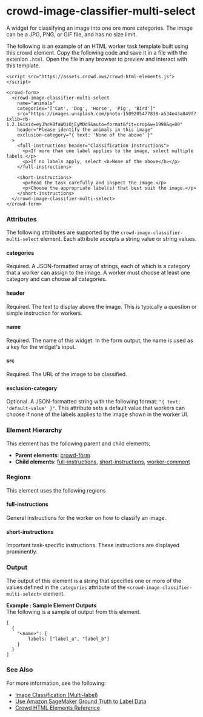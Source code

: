 # crowd\-image\-classifier\-multi\-select<a name="sms-ui-template-crowd-image-classifier-multi"></a>

A widget for classifying an image into one ore more categories\. The image can be a JPG, PNG, or GIF file, and has no size limit\. 

The following is an example of an HTML worker task template built using this crowd element\. Copy the following code and save it in a file with the extenion `.html`\. Open the file in any browser to preview and interact with this template\. 

```
<script src="https://assets.crowd.aws/crowd-html-elements.js"></script>

<crowd-form>
  <crowd-image-classifier-multi-select
    name="animals"
    categories="['Cat', 'Dog', 'Horse', 'Pig', 'Bird']"
    src="https://images.unsplash.com/photo-1509205477838-a534e43a849f?ixlib=rb-1.2.1&ixid=eyJhcHBfaWQiOjEyMDd9&auto=format&fit=crop&w=1998&q=80"
    header="Please identify the animals in this image"
    exclusion-category="{ text: 'None of the above' }"
  >
    <full-instructions header="Classification Instructions">
      <p>If more than one label applies to the image, select multiple labels.</p>
      <p>If no labels apply, select <b>None of the above</b></p>
    </full-instructions>

    <short-instructions>
      <p>Read the task carefully and inspect the image.</p>
      <p>Choose the appropriate label(s) that best suit the image.</p>
    </short-instructions>
  </crowd-image-classifier-multi-select>
</crowd-form>
```

### Attributes<a name="image-classifier-multi-attributes"></a>

The following attributes are supported by the `crowd-image-classifier-multi-select` element\. Each attribute accepts a string value or string values\.

#### categories<a name="image-classifier-multi-attributes-categories"></a>

Required\. A JSON\-formatted array of strings, each of which is a category that a worker can assign to the image\. A worker must choose at least one category and can choose all categories\. 

#### header<a name="image-classifier-multi-attributes-header"></a>

Required\. The text to display above the image\. This is typically a question or simple instruction for workers\.

#### name<a name="image-classifier-multi-attributes-name"></a>

Required\. The name of this widget\. In the form output, the name is used as a key for the widget's input\.

#### src<a name="image-classifier-multi-attributes-src"></a>

Required\. The URL of the image to be classified\. 

#### exclusion\-category<a name="image-classifier-multi-attributes-exclusion-category"></a>

Optional\. A JSON\-formatted string with the following format: `"{ text: 'default-value' }"`\. This attribute sets a default value that workers can choose if none of the labels applies to the image shown in the worker UI\.

### Element Hierarchy<a name="image-classifier-multi-element-hierarchy"></a>

This element has the following parent and child elements:
+ **Parent elements**: [crowd\-form](sms-ui-template-crowd-form.md)
+ **Child elements**: [full\-instructions](sms-ui-template-crowd-image-classifier.md#image-classifier-regions-full-instructions), [short\-instructions](sms-ui-template-crowd-image-classifier.md#image-classifier-regions-short-instructions), [worker\-comment](sms-ui-template-crowd-image-classifier.md#image-classifier-regions-worker-comment)

### Regions<a name="image-classifier-multi-regions"></a>

This element uses the following regions

#### full\-instructions<a name="image-classifier-multi-regions-full-instructions"></a>

General instructions for the worker on how to classify an image\.

#### short\-instructions<a name="image-classifier-multi-regions-short-instructions"></a>

Important task\-specific instructions\. These instructions are displayed prominently\.

### Output<a name="image-classifier-multi-output"></a>

The output of this element is a string that specifies one or more of the values defined in the `categories` attribute of the `<crowd-image-classifier-multi-select>` element\.

**Example : Sample Element Outputs**  
The following is a sample of output from this element\.  

```
[
  {
    "<name>": {
        labels: ["label_a", "label_b"]
    }
  }
]
```

### See Also<a name="image-classifier-multi-see-also"></a>

For more information, see the following:
+ [Image Classification \(Multi\-label\)](sms-image-classification-multilabel.md)
+ [Use Amazon SageMaker Ground Truth to Label Data](sms.md)
+ [Crowd HTML Elements Reference](sms-ui-template-reference.md)